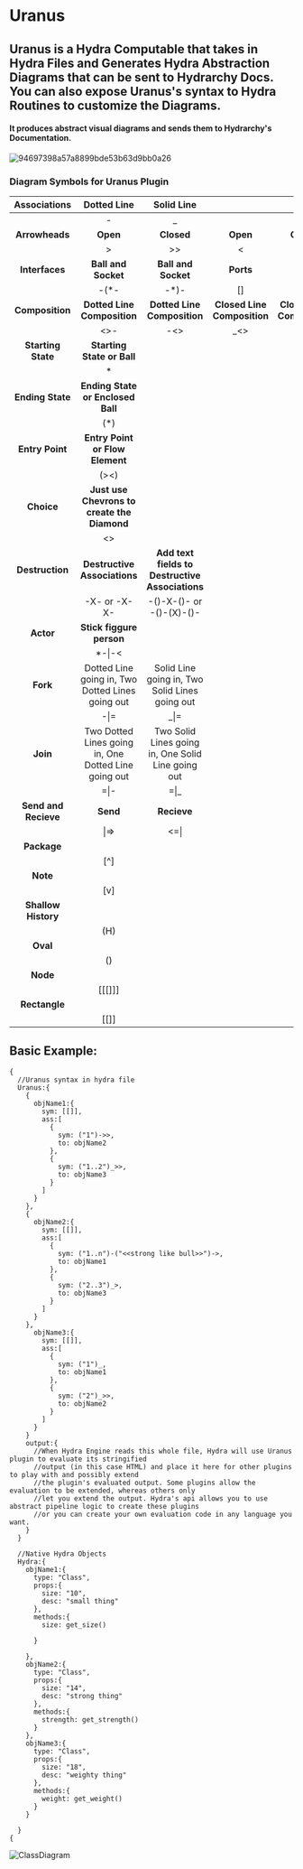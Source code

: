 # Uranus
## Uranus is a Hydra Computable that takes in Hydra Files and Generates Hydra Abstraction Diagrams that can be sent to Hydrarchy Docs. You can also expose Uranus's syntax to Hydra Routines to customize the Diagrams.
#### It produces abstract visual diagrams and sends them to Hydrarchy's Documentation. 

![94697398a57a8899bde53b63d9bb0a26](https://user-images.githubusercontent.com/107733608/174940420-f05fc3fd-460c-4811-884f-cf8fa736a0b6.jpg)


  

### Diagram Symbols for Uranus Plugin

|   **Associations**   |                    **Dotted Line**                   |                   **Solid Line**                   |                             |                             |
|:--------------------:|:----------------------------------------------------:|:--------------------------------------------------:|:---------------------------:|:---------------------------:|
|                      |                           -                          |                          _                         |                             |                             |
|    **Arrowheads**    |                       **Open**                       |                     **Closed**                     |           **Open**          |          **Closed**         |
|                      |                           >                          |                         >>                         |              <              |              <<             |
|    **Interfaces**    |                  **Ball and Socket**                 |                 **Ball and Socket**                |          **Ports**          |                             |
|                      |                         -(*-                         |                        -*)-                        |              []             |                             |
|    **Composition**   |              **Dotted Line Composition**             |             **Dotted Line Composition**            | **Closed Line Composition** | **Closed Line Composition** |
|                      |                         <>-                          |                         -<>                        |              _<>            |             <>_             |
|  **Starting State**  |              **Starting State or Ball**              |                                                    |                             |                             |
|                      |                           *                          |                                                    |                             |                             |
|   **Ending State**   |           **Ending State or Enclosed Ball**          |                                                    |                             |                             |
|                      |                          (*)                         |                                                    |                             |                             |
|    **Entry Point**   |            **Entry Point or Flow Element**           |                                                    |                             |                             |
|                      |                         (><)                         |                                                    |                             |                             |
|      **Choice**      |      **Just use Chevrons to create the Diamond**     |                                                    |                             |                             |
|                      |                          <>                          |                                                    |                             |                             |
|    **Destruction**   |             **Destructive Associations**             | **Add text fields to Destructive Associations**    |                             |                             |
|                      |                     -X- or -X-X-                     |              -()-X-()- or -()-(X)-()-              |                             |                             |
|       **Actor**      |               **Stick figgure person**               |                                                    |                             |                             |
|                      |                        *-\|-<                        |                                                    |                             |                             |
|       **Fork**       |   Dotted Line going in, Two Dotted Lines going out   |   Solid Line going in, Two Solid Lines going out   |                             |                             |
|                      |                         -\|=                         |                        _\|=                        |                             |                             |
|       **Join**       | Two Dotted Lines going in, One Dotted Line going out | Two Solid Lines going in, One Solid Line going out |                             |                             |
|                      |                         =\|-                         |                        =\|_                        |                             |                             |
| **Send and Recieve** |                       **Send**                       |                     **Recieve**                    |                             |                             |
|                      |                         \|=>                         |                        <=\|                        |                             |                             |
|      **Package**     |                                                      |                                                    |                             |                             |
|                      |                          [^]                         |                                                    |                             |                             |
|       **Note**       |                                                      |                                                    |                             |                             |
|                      |                          [v]                         |                                                    |                             |                             |
|  **Shallow History** |                                                      |                                                    |                             |                             |
|                      |                          (H)                         |                                                    |                             |                             |
|       **Oval**       |                                                      |                                                    |                             |                             |
|                      |                          ()                          |                                                    |                             |                             |
|       **Node**       |                                                      |                                                    |                             |                             |
|                      |                       [[[]]]                         |                                                    |                             |                             |
|       **Rectangle**  |                                                      |                                                    |                             |                             |
|                      |                         [[]]                         |                                                    |                             |                             |

## Basic Example:
    {
      //Uranus syntax in hydra file
      Uranus:{
        {
          objName1:{
            sym: [[]],
            ass:[
              {
                sym: ("1")->>,
                to: objName2 
              },
              {
                sym: ("1..2")_>>,
                to: objName3
              }
            ]
          }
        },
        {
          objName2:{
            sym: [[]],
            ass:[
              {
                sym: ("1..n")-("<<strong like bull>>")->,
                to: objName1 
              },
              {
                sym: ("2..3")_>,
                to: objName3
              }
            ]
          }
        },
          objName3:{
            sym: [[]],
            ass:[
              {
                sym: ("1")_,
                to: objName1 
              },
              {
                sym: ("2")_>>,
                to: objName2
              }
            ]
          }
        }
        output:{
          //When Hydra Engine reads this whole file, Hydra will use Uranus plugin to evaluate its stringified 
          //output (in this case HTML) and place it here for other plugins to play with and possibly extend 
          //the plugin's evaluated output. Some plugins allow the evaluation to be extended, whereas others only
          //let you extend the output. Hydra's api allows you to use abstract pipeline logic to create these plugins
          //or you can create your own evaluation code in any language you want.
        }
      }

      //Native Hydra Objects
      Hydra:{
        objName1:{
          type: "Class",
          props:{
            size: "10",
            desc: "small thing"
          },
          methods:{
            size: get_size()

          }

        },
        objName2:{
          type: "Class",
          props:{
            size: "14",
            desc: "strong thing"
          },
          methods:{
            strength: get_strength()
          }
        },
        objName3:{
          type: "Class",
          props:{
            size: "18",
            desc: "weighty thing"
          },
          methods:{
            weight: get_weight()
          }
        }

      }
    {
![ClassDiagram](https://user-images.githubusercontent.com/107733608/175196038-ac5a58a5-074f-4752-b475-04a7f6361144.png)
